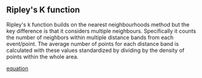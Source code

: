 ## Ripley's K function

Ripley's k function builds on the nearest neighbourhoods method but the key difference is that it considers multiple neighbours. Specifically it counts the number of neighbors within multiple distance bands from each event/point. The average number of points for each distance band is calculated with these values standardized by dividing by the density of points within the whole area. 

[equation](https://latex.codecogs.com/gif.latex?\sum&space;\left&space;(&space;x^{a}&space;\right&space;))
